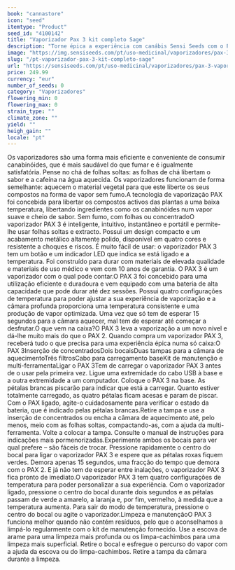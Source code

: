 ```yaml
---
book: "cannastore"
icon: "seed"
itemtype: "Product"
seed_id: "4100142"
title: "Vaporizador Pax 3 kit completo Sage"
description: "Torne épica a experiência com canábis Sensi Seeds com o PAX 3, um vaporizador inteligente, intuitivo e instantâneo – folhas soltas e extracto. Compre já!"
image: "https://img.sensiseeds.com/pt/uso-medicinal/vaporizadores/pax-3-vaporiser-sage-image.png"
slug: "/pt-vaporizador-pax-3-kit-completo-sage"
url: "https://sensiseeds.com/pt/uso-medicinal/vaporizadores/pax-3-vaporiser-sage?a_aid=cannastore"
price: 249.99
currency: "eur"
number_of_seeds: 0
category: "Vaporizadores"
flowering_min: 0
flowering_max: 0
strain_type: ""
climate_zone: ""
yield: ""
heigh_gain: ""
locale: "pt"
---
```

Os vaporizadores são uma forma mais eficiente e conveniente de consumir canabinóides, que é mais saudável do que fumar e é igualmente satisfatória. Pense no chá de folhas soltas: as folhas de chá libertam o sabor e a cafeína na água aquecida. Os vaporizadores funcionam de forma semelhante: aquecem o material vegetal para que este liberte os seus compostos na forma de vapor sem fumo.A tecnologia de vaporização PAX foi concebida para libertar os compostos activos das plantas a uma baixa temperatura, libertando ingredientes como os canabinóides num vapor suave e cheio de sabor. Sem fumo, com folhas ou concentradoO vaporizador PAX 3 é inteligente, intuitivo, instantâneo e portátil e permite-lhe usar folhas soltas e extracto. Possui um design compacto e um acabamento metálico altamente polido, disponível em quatro cores e resistente a choques e riscos. É muito fácil de usar: o vaporizador PAX 3 tem um botão e um indicador LED que indica se está ligado e a temperatura. Foi construído para durar com materiais de elevada qualidade e materiais de uso médico e vem com 10 anos de garantia. O PAX 3 é um vaporizador com o qual pode contar.O PAX 3 foi concebido para uma utilização eficiente e duradoura e vem equipado com uma bateria de alta capacidade que pode durar até dez sessões. Possui quatro configurações de temperatura para poder ajustar a sua experiência de vaporização e a câmara profunda proporciona uma temperatura consistente e uma produção de vapor optimizada. Uma vez que só tem de esperar 15 segundos para a câmara aquecer, mal tem de esperar até começar a desfrutar.O que vem na caixa?O PAX 3 leva a vaporização a um novo nível e dá-lhe muito mais do que o PAX 2. Quando compra um vaporizador PAX 3, receberá tudo o que precisa para uma experiência épica numa só caixa:O PAX 3Inserção de concentradosDois bocaisDuas tampas para a câmara de aquecimentoTrês filtrosCabo para carregamento baseKit de manutenção e multi-ferramentaLigar o PAX 3Tem de carregar o vaporizador PAX 3 antes de o usar pela primeira vez. Ligue uma extremidade do cabo USB à base e a outra extremidade a um computador. Coloque o PAX 3 na base. As pétalas brancas piscarão para indicar que está a carregar. Quanto estiver totalmente carregado, as quatro pétalas ficam acesas e param de piscar. Com o PAX ligado, agite-o cuidadosamente para verificar o estado da bateria, que é indicado pelas pétalas brancas.Retire a tampa e use a inserção de concentrados ou encha a câmara de aquecimento até, pelo menos, meio com as folhas soltas, compactando-as, com a ajuda da multi-ferramenta. Volte a colocar a tampa. Consulte o manual de instruções para indicações mais pormenorizadas.Experimente ambos os bocais para ver qual prefere – são fáceis de trocar. Pressione rapidamente o centro do bocal para ligar o vaporizador PAX 3 e espere que as pétalas roxas fiquem verdes. Demora apenas 15 segundos, uma fracção do tempo que demora com o PAX 2. E já não tem de esperar entre inalações, o vaporizador PAX 3 fica pronto de imediato.O vaporizador PAX 3 tem quatro configurações de temperatura para poder personalizar a sua experiência. Com o vaporizador ligado, pressione o centro do bocal durante dois segundos e as pétalas passam de verde a amarelo, a laranja e, por fim, vermelho, à medida que a temperatura aumenta. Para sair do modo de temperatura, pressione o centro do bocal ou agite o vaporizador.Limpeza e manutençãoO PAX 3 funciona melhor quando não contém resíduos, pelo que o aconselhamos a limpá-lo regularmente com o kit de manutenção fornecido. Use a escova de arame para uma limpeza mais profunda ou os limpa-cachimbos para uma limpeza mais superficial. Retire o bocal e esfregue o percurso do vapor com a ajuda da escova ou do limpa-cachimbos. Retire a tampa da câmara durante a limpeza.
